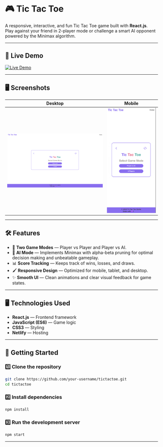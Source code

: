 # 🎮 Tic Tac Toe

A responsive, interactive, and fun Tic Tac Toe game built with **React.js**.  
Play against your friend in 2-player mode or challenge a smart AI opponent powered by the Minimax algorithm.

---

## 🚀 Live Demo
[![Live Demo](https://img.shields.io/badge/Live%20Demo-Visit%20Now-brightgreen?style=for-the-badge)](https://tictactoe-app0398.netlify.app/)

---

## 🖥️ Screenshots

| Desktop | Mobile |
|--------|--------|
| ![Desktop View](./public/Desktop.png) | ![Mobile View](./public/Mobile.png) |

---

## 🛠 Features
- 🎯 **Two Game Modes** — Player vs Player and Player vs AI.
- 🤖 **AI Mode** — Implements Minimax with alpha-beta pruning for optimal decision making and unbeatable gameplay.
- 📊 **Score Tracking** — Keeps track of wins, losses, and draws.
- 🖌 **Responsive Design** — Optimized for mobile, tablet, and desktop.
- ✨ **Smooth UI** — Clean animations and clear visual feedback for game states.

---

## 🖥 Technologies Used
- **React.js** — Frontend framework
- **JavaScript (ES6)** — Game logic
- **CSS3** — Styling
- **Netlify** — Hosting

---

## 🚦 Getting Started

### 1️⃣ Clone the repository
```bash
git clone https://github.com/your-username/tictactoe.git
cd tictactoe
```

### 2️⃣ Install dependencies
```bash
npm install
```

### 3️⃣ Run the development server
```bash
npm start
```

---



